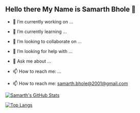 ## Hello there My Name is Samarth Bhole 👋



<!--
**samarth126/samarth126** is a ✨ _special_ ✨ repository because its `README.md` (this file) appears on your GitHub profile.

Here are some ideas to get you started:
-->
- 🔭 I’m currently working on ...
- 🌱 I’m currently learning ...
- 👯 I’m looking to collaborate on ...
- 🤔 I’m looking for help with ...
- 💬 Ask me about ...
- 📫 How to reach me: ...



- 📫 How to reach me: [samarth.bhole@2001@gmail.com](mailto:samarth.bhole2001@gmail.com)
<!-- - ⚡ Fun fact: -->

[![Samarth's GitHub Stats](https://github-readme-stats.vercel.app/api?username=samarth126&count_private=true&show_icons=true&theme=tokyonight)](https://github.com/samarth126)

[![Top Langs](https://github-readme-stats.vercel.app/api/top-langs/?username=samarth126&layout=compact&show_icons=true&theme=tokyonight)](https://github.com/samarth126)
